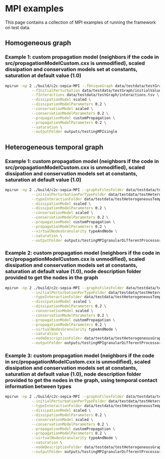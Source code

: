 
# MPI examples

This page contains a collection of MPI examples of running the framework on test data.

## Homogeneous graph
    
### Example 1: custom propagation model (neighbors if the code in src/propagationModelCustom.cxx is unmodified), scaled dissipation and conservation models set at constants, saturation at default value (1.0)
```bash
mpirun -np 2 ./build/c2c-sepia-MPI --fUniqueGraph data/testdata/testGraph/edges-Graph1-general.tsv \
            --fInitialPerturbation data/testdata/testGraph/initialValues-general.tsv \
            --fInteractions data/testdata/testGraph/interactions.tsv \
            --dissipationModel scaled \
            --dissipationModelParameters 0.2 \
            --conservationModel scaled \
            --conservationModelParameters 0.2 \
            --propagationModel customPropagation \
            --propagationModelParameters 0.2 \
            --saturation \
            --outputFolder outputs/testingMPIsingle
```



## Heterogeneous temporal graph

### Example 1: custom propagation model (neighbors if the code in src/propagationModelCustom.cxx is unmodified), scaled dissipation and conservation models set at constants, saturation at default value (1.0)
```bash
mpirun -np 2 ./build/c2c-sepia-MPI --graphsFilesFolder data/testdata/testHeterogeneousGraph/graphs \
            --initialPerturbationPerTypeFolder data/testdata/testHeterogeneousTemporalGraph/initialValuesPartialTypes \
            --typeInteractionFolder data/testdata/testHeterogeneousTemporalGraph/interactions \
            --dissipationModel scaled \
            --dissipationModelParameters 0.2 \
            --conservationModel scaled \
            --conservationModelParameters 0.2 \
            --propagationModel customPropagation \
            --propagationModelParameters 0.2 \
            --virtualNodesGranularity typeAndNode \
            --saturation \
            --outputFolder outputs/testingMPIgranularDifferentProcessors
```

### Example 2: custom propagation model (neighbors if the code in src/propagationModelCustom.cxx is unmodified), scaled dissipation and conservation models set at constants, saturation at default value (1.0), node description folder provided to get the nodes in the graph
```bash
mpirun -np 2 ./build/c2c-sepia-MPI --graphsFilesFolder data/testdata/testHeterogeneousGraph/graphs \
            --initialPerturbationPerTypeFolder data/testdata/testHeterogeneousTemporalGraph/initialValuesPartialTypes \
            --typeInteractionFolder data/testdata/testHeterogeneousTemporalGraph/interactions \
            --dissipationModel scaled \
            --dissipationModelParameters 0.2 \
            --conservationModel scaled \
            --conservationModelParameters 0.2 \
            --propagationModel customPropagation \
            --propagationModelParameters 0.2 \
            --virtualNodesGranularity typeAndNode \
            --saturation \
            --nodeDescriptionFolder data/testdata/testHeterogeneousGraph/nodesDescriptionDifferentStructure \
            --outputFolder outputs/testingMPIgranularDifferentProcessors
```

### Example 3: custom propagation model (neighbors if the code in src/propagationModelCustom.cxx is unmodified), scaled dissipation and conservation models set at constants, saturation at default value (1.0), node description folder provided to get the nodes in the graph, using temporal contact information between types
```bash
mpirun -np 2 ./build/c2c-sepia-MPI --graphsFilesFolder data/testdata/testHeterogeneousTemporalGraph/graphs \
            --initialPerturbationPerTypeFolder data/testdata/testHeterogeneousTemporalGraph/initialValuesPartialTypes \
            --typeInteractionFolder data/testdata/testHeterogeneousTemporalGraph/interactions \
            --dissipationModel scaled \
            --dissipationModelParameters 0.2 \
            --conservationModel scaled \
            --conservationModelParameters 0.2 \
            --propagationModel customPropagation \
            --propagationModelParameters 0.2 \
            --virtualNodesGranularity typeAndNode \
            --saturation \
            --nodeDescriptionFolder data/testdata/testHeterogeneousGraph/nodesDescriptionDifferentStructure \
            --outputFolder outputs/testingMPIgranularDifferentProcessors
```